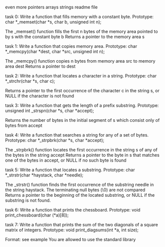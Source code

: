 even more pointers arrays strings readme file

task 0:
Write a function that fills memory with a constant byte.
Prototype: char *_memset(char *s, char b, unsigned int n);

The _memset() function fills the first n bytes of the memory area pointed to by s with the constant byte b
Returns a pointer to the memory area s

task 1:
Write a function that copies memory area.
Prototype: char *_memcpy(char *dest, char *src, unsigned int n);

The _memcpy() function copies n bytes from memory area src to memory area dest
Returns a pointer to dest

task 2:
Write a function that locates a character in a string.
Prototype: char *_strchr(char *s, char c);

Returns a pointer to the first occurrence of the character c in the string s, or NULL if the character is not found

task 3:
Write a function that gets the length of a prefix substring.
Prototype: unsigned int _strspn(char *s, char *accept);

Returns the number of bytes in the initial segment of s which consist only of bytes from accept

task 4:
Write a function that searches a string for any of a set of bytes.
Prototype: char *_strpbrk(char *s, char *accept);

The _strpbrk() function locates the first occurrence in the string s of any of the bytes in the string accept
Returns a pointer to the byte in s that matches one of the bytes in accept, or NULL if no such byte is found

task 5:
Write a function that locates a substring.
Prototype: char *_strstr(char *haystack, char *needle);

The _strstr() function finds the first occurrence of the substring needle in the string haystack. 
The terminating null bytes (\0) are not compared
Returns a pointer to the beginning of the located substring, or NULL if the substring is not found.

task 6:
Write a function that prints the chessboard.
Prototype: void print_chessboard(char (*a)[8]);

task 7:
Write a function that prints the sum of the two diagonals of a square matrix of integers.
Prototype: void print_diagsums(int *a, int size);

Format: see example
You are allowed to use the standard library
